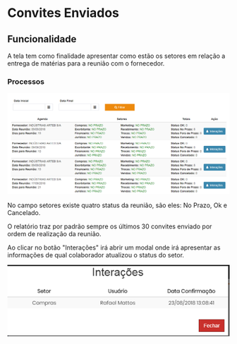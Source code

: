 # Convites Enviados

## Funcionalidade

A tela tem como finalidade apresentar como estão os setores em relação a entrega de matérias para a reunião com o fornecedor.

### Processos

![](../../.gitbook/assets/image%20%2854%29.png)

  
No campo setores existe quatro status da reunião, são eles: No Prazo, Ok e Cancelado.

O relatório traz por padrão sempre os últimos 30 convites enviado por ordem de realização da reunião.

Ao clicar no botão "Interações" irá abrir um modal onde irá apresentar as informações de qual colaborador atualizou o status do setor.

![](../../.gitbook/assets/image%20%288%29.png)

